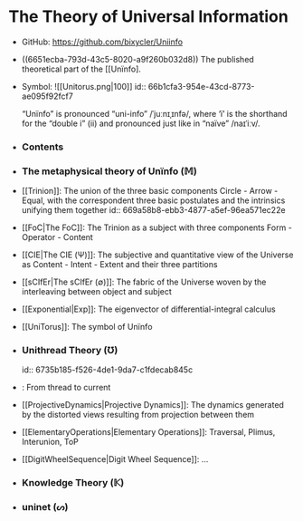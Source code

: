 The Theory of Universal Information
===

- GitHub: https://github.com/bixycler/Uniinfo
- ((6651ecba-793d-43c5-8020-a9f260b032d8)) The published theoretical part of the [[Unïnfo].
- Symbol: ![[Unitorus.png|100]]
  id:: 66b1cfa3-954e-43cd-8773-ae095f92fcf7
  
  
  “Unïnfo” is pronounced “uni-info” /ˈjuːnɪˌɪnfə/, where ‘ï’ is the shorthand for the “double i” (ii) and pronounced just like in “naïve” /naɪˈiːv/.
- ### Contents
- ### The metaphysical theory of Unïnfo (𝕄)
- [[Trinion]]: The union of the three basic components Circle - Arrow - Equal, with the correspondent three basic postulates and the intrinsics unifying them together
  id:: 669a58b8-ebb3-4877-a5ef-96ea571ec22e
- [[FoC|The FoC]]: The Trinion as a subject with three components Form - Operator - Content
- [[CIE|The CIE (Ψ)]]: The subjective and quantitative view of the Universe as Content - Intent - Extent and their three partitions
- [[sCIfEr|The sCIfEr (∅)]]: The fabric of the Universe woven by the interleaving between object and subject
- [[Exponential|Exp]]: The eigenvector of differential-integral calculus
- [[UniTorus]]: The symbol of Unïnfo
- ### Unithread Theory (Ʊ)
  id:: 6735b185-f526-4de1-9da7-c1fdecab845c
- []([[Om-thread]]): From thread to current
- [[ProjectiveDynamics|Projective Dynamics]]: The dynamics generated by the distorted views resulting from projection between them
- [[ElementaryOperations|Elementary Operations]]: Traversal, Plimus, Interunion, ToP
- [[DigitWheelSequence|Digit Wheel Sequence]]: ...
- ### Knowledge Theory (𝕂)
- ### uninet (ᔕ)